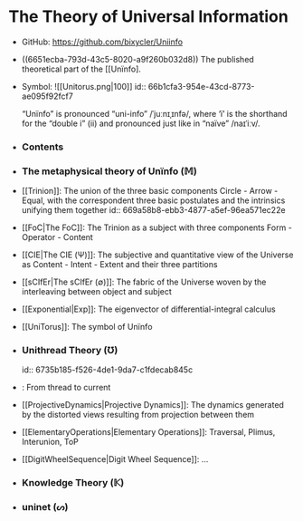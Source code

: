 The Theory of Universal Information
===

- GitHub: https://github.com/bixycler/Uniinfo
- ((6651ecba-793d-43c5-8020-a9f260b032d8)) The published theoretical part of the [[Unïnfo].
- Symbol: ![[Unitorus.png|100]]
  id:: 66b1cfa3-954e-43cd-8773-ae095f92fcf7
  
  
  “Unïnfo” is pronounced “uni-info” /ˈjuːnɪˌɪnfə/, where ‘ï’ is the shorthand for the “double i” (ii) and pronounced just like in “naïve” /naɪˈiːv/.
- ### Contents
- ### The metaphysical theory of Unïnfo (𝕄)
- [[Trinion]]: The union of the three basic components Circle - Arrow - Equal, with the correspondent three basic postulates and the intrinsics unifying them together
  id:: 669a58b8-ebb3-4877-a5ef-96ea571ec22e
- [[FoC|The FoC]]: The Trinion as a subject with three components Form - Operator - Content
- [[CIE|The CIE (Ψ)]]: The subjective and quantitative view of the Universe as Content - Intent - Extent and their three partitions
- [[sCIfEr|The sCIfEr (∅)]]: The fabric of the Universe woven by the interleaving between object and subject
- [[Exponential|Exp]]: The eigenvector of differential-integral calculus
- [[UniTorus]]: The symbol of Unïnfo
- ### Unithread Theory (Ʊ)
  id:: 6735b185-f526-4de1-9da7-c1fdecab845c
- []([[Om-thread]]): From thread to current
- [[ProjectiveDynamics|Projective Dynamics]]: The dynamics generated by the distorted views resulting from projection between them
- [[ElementaryOperations|Elementary Operations]]: Traversal, Plimus, Interunion, ToP
- [[DigitWheelSequence|Digit Wheel Sequence]]: ...
- ### Knowledge Theory (𝕂)
- ### uninet (ᔕ)